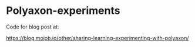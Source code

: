 # Polyaxon-experiments

Code for blog post at:

https://blog.mojob.io/other/sharing-learning-experimenting-with-polyaxon/